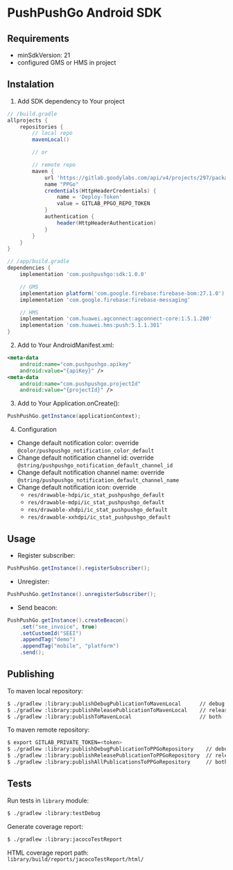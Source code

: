 # PushPushGo Android SDK

## Requirements

- minSdkVersion: 21
- configured GMS or HMS in project

## Instalation

1. Add SDK dependency to Your project
```groovy
// /build.gradle
allprojects {
    repositories {
        // local repo
        mavenLocal()

        // or

        // remote repo
        maven {
            url 'https://gitlab.goodylabs.com/api/v4/projects/297/packages/maven'
            name "PPGo"
            credentials(HttpHeaderCredentials) {
                name = 'Deploy-Token'
                value = GITLAB_PPGO_REPO_TOKEN
            }
            authentication {
                header(HttpHeaderAuthentication)
            }
        }
    }
}

// /app/build.gradle
dependencies {
    implementation 'com.pushpushgo:sdk:1.0.0'

    // GMS
    implementation platform('com.google.firebase:firebase-bom:27.1.0')
    implementation 'com.google.firebase:firebase-messaging'

    // HMS
    implementation 'com.huawei.agconnect:agconnect-core:1.5.1.200'
    implementation 'com.huawei.hms:push:5.1.1.301'
}
```

2. Add to Your AndroidManifest.xml:
```xml
<meta-data
    android:name="com.pushpushgo.apikey"
    android:value="{apiKey}" />
<meta-data
    android:name="com.pushpushgo.projectId"
    android:value="{projectId}" />
```
3. Add to Your Application.onCreate():
```java
PushPushGo.getInstance(applicationContext);
```
4. Configuration
- Change default notification color: override `@color/pushpushgo_notification_color_default`
- Change default notification channel id: override `@string/pushpushgo_notification_default_channel_id`
- Change default notification channel name: override `@string/pushpushgo_notification_default_channel_name`
- Change default notification icon: override
  - `res/drawable-hdpi/ic_stat_pushpushgo_default`
  - `res/drawable-mdpi/ic_stat_pushpushgo_default`
  - `res/drawable-xhdpi/ic_stat_pushpushgo_default`
  - `res/drawable-xxhdpi/ic_stat_pushpushgo_default`

## Usage

- Register subscriber:
```java
PushPushGo.getInstance().registerSubscriber();
```

- Unregister:
```java
PushPushGo.getInstance().unregisterSubscriber();
```

- Send beacon:
```java
PushPushGo.getInstance().createBeacon()
    .set("see_invoice", true)
    .setCustomId("SEEI")
    .appendTag("demo")
    .appendTag("mobile", "platform")
    .send();
```

## Publishing

To maven local repository:

```sh
$ ./gradlew :library:publishDebugPublicationToMavenLocal      // debug
$ ./gradlew :library:publishReleasePublicationToMavenLocal    // release
$ ./gradlew :library:publishToMavenLocal                      // both
```

To maven remote repository:

```sh
$ export GITLAB_PRIVATE_TOKEN=<token>
$ ./gradlew :library:publishDebugPublicationToPPGoRepository    // debug
$ ./gradlew :library:publishReleasePublicationToPPGoRepository  // release
$ ./gradlew :library:publishAllPublicationsToPPGoRepository     // both
```

## Tests

Run tests in `library` module:

```sh
$ ./gradlew :library:testDebug
```

Generate coverage report:

```sh
$ ./gradlew :library:jacocoTestReport
```

HTML coverage report path: `library/build/reports/jacocoTestReport/html/`
